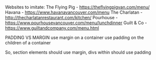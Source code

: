 Websites to imitate:
The Flying Pig - https://theflyingpigvan.com/menu/
Havana - https://www.havanavancouver.com/menu
The Charlatan - http://thecharlatanrestaurant.com/kitchen/
Pourhouse - https://www.pourhousevancouver.com/menu/lunchdinner
Guilt & Co - https://www.guiltandcompany.com/menu.html

PADDING VS MARGIN
use margin on a container
use padding on the children of a container

So, section elements should use margin, divs within should use padding